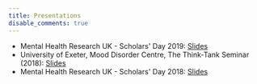 ```yaml
---
title: Presentations
disable_comments: true
---
```


- Mental Health Research UK - Scholars' Day 2019: [Slides](https://docs.google.com/presentation/d/1NNjzrhDlpojfrPJVmr4N176nc5Yd0B9gP_W0E1rB3kI/edit?usp=sharing)
- University of Exeter, Mood Disorder Centre, The Think-Tank Seminar (2018): [Slides](https://docs.google.com/presentation/d/1L3j9WCHQxRd9l9i9gJo6jzuhJHppcdDWcO2925YB6Gk/edit?usp=sharing)
- Mental Health Research UK - Scholars' Day 2018: [Slides](/presentations/mhruk2018-london.pdf)


